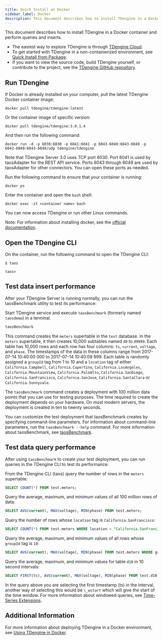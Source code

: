 ```yaml
---
title: Quick Install on Docker
sidebar_label: Docker
description: This document describes how to install TDengine in a Docker container and perform queries and inserts.
---
```


This document describes how to install TDengine in a Docker container and perform queries and inserts.

- The easiest way to explore TDengine is through [TDengine Cloud](http://cloud.tdengine.com).
- To get started with TDengine in a non-containerized environment, see [Quick Install from Package](../../get-started/package).
- If you want to view the source code, build TDengine yourself, or contribute to the project, see the [TDengine GitHub repository](https://github.com/taosdata/TDengine).

## Run TDengine

If Docker is already installed on your computer, pull the latest TDengine Docker container image:

```shell
docker pull tdengine/tdengine:latest
```

Or the container image of specific version:

```shell
docker pull tdengine/tdengine:3.0.1.4
```

And then run the following command:

```shell
docker run -d -p 6030:6030 -p 6041:6041 -p 6043-6049:6043-6049 -p 6043-6049:6043-6049/udp tdengine/tdengine
```

Note that TDengine Server 3.0 uses TCP port 6030. Port 6041 is used by taosAdapter for the REST API service. Ports 6043 through 6049 are used by taosAdapter for other connectors. You can open these ports as needed.

Run the following command to ensure that your container is running:

```shell
docker ps
```

Enter the container and open the `bash` shell:

```shell
docker exec -it <container name> bash
```

You can now access TDengine or run other Linux commands.

Note: For information about installing docker, see the [official documentation](https://docs.docker.com/get-docker/).

## Open the TDengine CLI

On the container, run the following command to open the TDengine CLI:

```
$ taos

taos>

```

## Test data insert performance

After your TDengine Server is running normally, you can run the taosBenchmark utility to test its performance:

Start TDengine service and execute `taosBenchmark` (formerly named `taosdemo`) in a terminal.

```bash
taosBenchmark
```

This command creates the `meters` supertable in the `test` database. In the `meters` supertable, it then creates 10,000 subtables named `d0` to `d9999`. Each table has 10,000 rows and each row has four columns: `ts`, `current`, `voltage`, and `phase`. The timestamps of the data in these columns range from 2017-07-14 10:40:00 000 to 2017-07-14 10:40:09 999. Each table is randomly assigned a `groupId` tag from 1 to 10 and a `location` tag of either `California.Campbell`, `California.Cupertino`, `California.LosAngeles`, `California.MountainView`, `California.PaloAlto`, `California.SanDiego`, `California.SanFrancisco`, `California.SanJose`, `California.SantaClara` or `California.Sunnyvale`.

The `taosBenchmark` command creates a deployment with 100 million data points that you can use for testing purposes. The time required to create the deployment depends on your hardware. On most modern servers, the deployment is created in ten to twenty seconds.

You can customize the test deployment that taosBenchmark creates by specifying command-line parameters. For information about command-line parameters, run the `taosBenchmark --help` command. For more information about taosBenchmark, see [taosBenchmark](../../reference/taosbenchmark).

## Test data query performance

After using `taosBenchmark` to create your test deployment, you can run queries in the TDengine CLI to test its performance:

From the TDengine CLI (taos) query the number of rows in the `meters` supertable:

```sql
SELECT COUNT(*) FROM test.meters;
```

Query the average, maximum, and minimum values of all 100 million rows of data:

```sql
SELECT AVG(current), MAX(voltage), MIN(phase) FROM test.meters;
```

Query the number of rows whose `location` tag is `California.SanFrancisco`:

```sql
SELECT COUNT(*) FROM test.meters WHERE location = "California.SanFrancisco";
```

Query the average, maximum, and minimum values of all rows whose `groupId` tag is `10`:

```sql
SELECT AVG(current), MAX(voltage), MIN(phase) FROM test.meters WHERE groupId = 10;
```

Query the average, maximum, and minimum values for table `d10` in 10 second intervals:

```sql
SELECT FIRST(ts), AVG(current), MAX(voltage), MIN(phase) FROM test.d10 INTERVAL(10s);
```

In the query above you are selecting the first timestamp (ts) in the interval, another way of selecting this would be `\_wstart` which will give the start of the time window. For more information about windowed queries, see [Time-Series Extensions](../../taos-sql/distinguished/).

## Additional Information

For more information about deploying TDengine in a Docker environment, see [Using TDengine in Docker](../../reference/docker).
